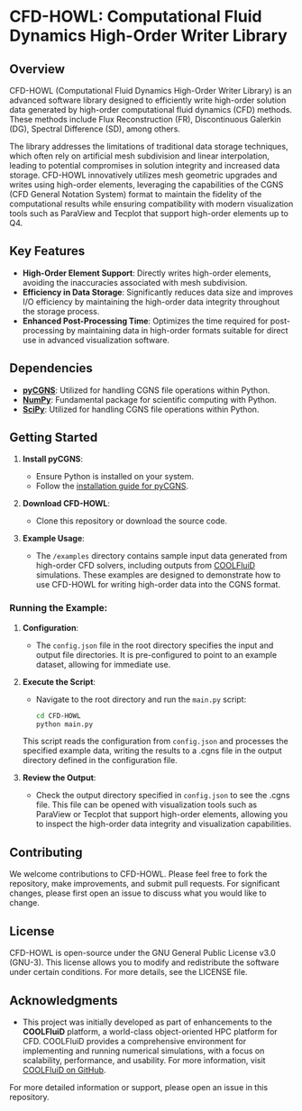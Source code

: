 # CFD-HOWL: Computational Fluid Dynamics High-Order Writer Library

## Overview
CFD-HOWL (Computational Fluid Dynamics High-Order Writer Library) is an advanced software library designed to efficiently write high-order solution data generated by high-order computational fluid dynamics (CFD) methods. These methods include Flux Reconstruction (FR), Discontinuous Galerkin (DG), Spectral Difference (SD), among others. 

The library addresses the limitations of traditional data storage techniques, which often rely on artificial mesh subdivision and linear interpolation, leading to potential compromises in solution integrity and increased data storage. CFD-HOWL innovatively utilizes mesh geometric upgrades and writes using high-order elements, leveraging the capabilities of the CGNS (CFD General Notation System) format to maintain the fidelity of the computational results while ensuring compatibility with modern visualization tools such as ParaView and Tecplot that support high-order elements up to Q4.

## Key Features
- **High-Order Element Support**: Directly writes high-order elements, avoiding the inaccuracies associated with mesh subdivision.
- **Efficiency in Data Storage**: Significantly reduces data size and improves I/O efficiency by maintaining the high-order data integrity throughout the storage process.
- **Enhanced Post-Processing Time**: Optimizes the time required for post-processing by maintaining data in high-order formats suitable for direct use in advanced visualization software.

## Dependencies
- **[pyCGNS](https://github.com/pyCGNS/pyCGNS)**: Utilized for handling CGNS file operations within Python.
- **[NumPy](https://numpy.org/)**: Fundamental package for scientific computing with Python.
- **[SciPy](https://scipy.org/)**: Utilized for handling CGNS file operations within Python.

## Getting Started
1. **Install pyCGNS**:
   - Ensure Python is installed on your system.
   - Follow the [installation guide for pyCGNS](https://pycgns.github.io/install.html).

2. **Download CFD-HOWL**:
   - Clone this repository or download the source code.

3. **Example Usage**:
   - The `/examples` directory contains sample input data generated from high-order CFD solvers, including outputs from [COOLFluiD](https://github.com/andrealani/COOLFluiD) simulations. These examples are designed to demonstrate how to use CFD-HOWL for writing high-order data into the CGNS format.

### Running the Example:
1. **Configuration**:
   - The `config.json` file in the root directory specifies the input and output file directories. It is pre-configured to point to an example dataset, allowing for immediate use.

2. **Execute the Script**:
   - Navigate to the root directory and run the `main.py` script:
     ```bash
     cd CFD-HOWL
     python main.py
     ```
   This script reads the configuration from `config.json` and processes the specified example data, writing the results to a .cgns file in the output directory defined in the configuration file.

3. **Review the Output**:
   - Check the output directory specified in `config.json` to see the .cgns file. This file can be opened with visualization tools such as ParaView or Tecplot that support high-order elements, allowing you to inspect the high-order data integrity and visualization capabilities.

## Contributing
We welcome contributions to CFD-HOWL. Please feel free to fork the repository, make improvements, and submit pull requests. For significant changes, please first open an issue to discuss what you would like to change.

## License
CFD-HOWL is open-source under the GNU General Public License v3.0 (GNU-3). This license allows you to modify and redistribute the software under certain conditions. For more details, see the LICENSE file.

## Acknowledgments
- This project was initially developed as part of enhancements to the **COOLFluiD** platform, a world-class object-oriented HPC platform for CFD. COOLFluiD provides a comprehensive environment for implementing and running numerical simulations, with a focus on scalability, performance, and usability. For more information, visit [COOLFluiD on GitHub](https://github.com/andrealani/COOLFluiD).

For more detailed information or support, please open an issue in this repository.
